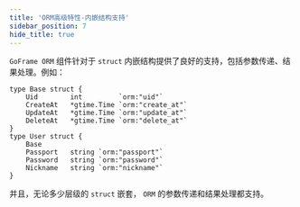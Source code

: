 ```yaml
---
title: 'ORM高级特性-内嵌结构支持'
sidebar_position: 7
hide_title: true
---
```


`GoFrame ORM` 组件针对于 `struct` 内嵌结构提供了良好的支持，包括参数传递、结果处理。例如：

```
type Base struct {
    Uid        int         `orm:"uid"`
    CreateAt   *gtime.Time `orm:"create_at"`
    UpdateAt   *gtime.Time `orm:"update_at"`
    DeleteAt   *gtime.Time `orm:"delete_at"`
}
type User struct {
    Base
    Passport   string `orm:"passport"`
    Password   string `orm:"password"`
    Nickname   string `orm:"nickname"`
}
```

并且，无论多少层级的 `struct` 嵌套， `ORM` 的参数传递和结果处理都支持。